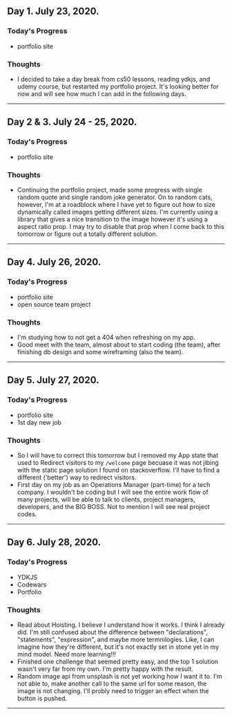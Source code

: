 ## Day 1. July 23, 2020.

### **Today's Progress**

- portfolio site

### **Thoughts**

- I decided to take a day break from cs50 lessons, reading ydkjs, and udemy course, but restarted my portfolio project. It's looking better for now and will see how much I can add in the following days.

---

## Day 2 & 3. July 24 - 25, 2020.

### **Today's Progress**

- portfolio site

### **Thoughts**

- Continuing the portfolio project, made some progress with single random quote and single random joke generator. On to random cats, however, I'm at a roadblock where I have yet to figure out how to size dynamically called images getting different sizes. I'm currently using a library that gives a nice transition to the image however it's using a aspect ratio prop. I may try to disable that prop when I come back to this tomorrow or figure out a totally different solution.

---

## Day 4. July 26, 2020.

### **Today's Progress**

- portfolio site
- open source team project

### **Thoughts**

- I'm studying how to not get a 404 when refreshing on my app.
- Good meet with the team, almost about to start coding (the team), after finishing db design and some wireframing (also the team).

---

## Day 5. July 27, 2020.

### **Today's Progress**

- portfolio site
- 1st day new job

### **Thoughts**

- So I will have to correct this tomorrow but I removed my App state that used to Redirect visitors to my `/welcome` page becuase it was not jibing with the static page solution I found on stackoverflow. I'll have to find a different ('better') way to redirect visitors.
- First day on my job as an Operations Manager (part-time) for a tech company. I wouldn't be coding but I will see the entire work flow of many projects, will be able to talk to clients, project managers, developers, and the BIG BOSS. Not to mention I will see real project codes.

---

## Day 6. July 28, 2020.

### **Today's Progress**

- YDKJS
- Codewars
- Portfolio

### **Thoughts**

- Read about Hoisting. I believe I understand how it works. I think I already did. I'm still confused about the difference between "declarations", "statements", "expression", and maybe more termnilogies. Like, I can imagine how they're different, but it's not exactly set in stone yet in my mind model. Need more learning!!!
- Finished one challenge that seemed pretty easy, and the top 1 solution wasn't very far from my own. I'm pretty happy with the result.
- Random image api from unsplash is not yet working how I want it to. I'm not able to, make another call to the same url for some reason, the image is not changing. I'll probly need to trigger an effect when the button is pushed.

---
